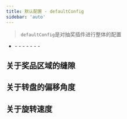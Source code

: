 ```yaml
---
title: 默认配置 - defaultConfig
sidebar: 'auto'
---
```


> `defaultConfig`是对抽奖插件进行整体的配置

- <Describe name="default-config?: object" mean="默认配置" />
  - <Describe name="gutter?: string | number" mean="扇形之间的缝隙" desc="默认等于 0" />
  - <Describe name="stopRange?: number" mean="扇形区域的停止范围" desc="默认为 0.8, 建议范围 0 ~ 0.9, 如果设置 1 可能会停在奖品边缘!" />
  - <Describe name="offsetDegree?: number" mean="转盘的偏移角度" desc="默认为 0 度" />
  - <Describe name="speed?: number" mean="旋转速度峰值" desc="默认为 20，建议配置范围 10 ~ 30" />
  - <Describe name="speedFunction?: string" mean="缓动函数" desc="当前版本固定为 quadratic 二次方加速，后期会提供更多可选函数" />
  - <Describe name="accelerationTime?: number" mean="开始旋转时间" desc="单位为毫秒，默认等于 2500 毫秒" />
  - <Describe name="decelerationTime?: number" mean="缓慢停止时间" desc="单位为毫秒，默认等于 2500 毫秒" />

## 关于奖品区域的缝隙

<Exhibition>
  <template v-slot:code>
    <wheel-defaultConfig1 />
  </template>
  <template v-slot:text>
    <li><code>gutter</code>属性用来控制奖品扇形区域之间的缝隙，默认等于 0</li>
    <li>这个缝隙是等距的，不会随着角度的不同而产生弧度</li>
  </template>
</Exhibition>

<RecoDemo :collapse="true">
  <template slot="code-web">
    <<< @/.vuepress/components/wheel/defaultConfig1.html
  </template>
  <template slot="code-vue">
    <<< @/.vuepress/components/wheel/defaultConfig1.vue
  </template>
</RecoDemo>

## 关于转盘的偏移角度

<Exhibition>
  <template v-slot:code>
    <wheel-defaultConfig2 />
  </template>
  <template v-slot:text>
    <li>建议配置的角度范围：<code>-360 ~ 360</code></li>
    <li>默认情况下，指针会指向扇形的中线，如果你想让其指向扇形的边缘，可以通过计算</li>
    <li>比如这个转盘有 6 个奖品，那么每个扇形就等于<code>360 / 6 = 60</code>度，所以我只需要让转盘向前旋转<code>60 / 2 = 30</code>度即可</li>
  </template>
</Exhibition>

<RecoDemo :collapse="true">
  <template slot="code-web">
    <<< @/.vuepress/components/wheel/defaultConfig2.html
  </template>
  <template slot="code-vue">
    <<< @/.vuepress/components/wheel/defaultConfig2.vue
  </template>
</RecoDemo>

## 关于旋转速度

<Exhibition>
  <template v-slot:code>
    <wheel-defaultConfig3 />
  </template>
  <template v-slot:text>
    <p>旋转总共分为三个阶段：</p>
    <li>第一阶段进行<code>加速</code>旋转，速度会从 0 加速到<code>speed</code>设置的值（默认为20），加速曲线恒定的情况下，你设置的时间越短，加速度越大</li>
    <li>第二阶段为<code>匀速</code>阶段，处于<code>加速到峰值之后 && 调用stop方法之前</code>，此时加速度恒定为<code>speed</code></li>
    <li>第三阶段会缓慢<code>减速</code>到停止，在你调用<code>stop</code>方法之后，速度会从<code>speed</code>逐渐降低到 0</li>
    <p style="font-weight: 600; color: #F56C6C">注意：当你接口的请求速度，小于等于<code>accelerationTime</code>设置的毫秒值时，会跳过第二阶段，此时你可以手动加一个定时器延缓调用<code>stop</code>的时机，以此来留出匀速的时间</p>
  </template>
</Exhibition>
